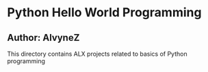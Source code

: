 # Python Hello World Programming
## Author: AlvyneZ
This directory contains ALX projects related to basics of Python programming